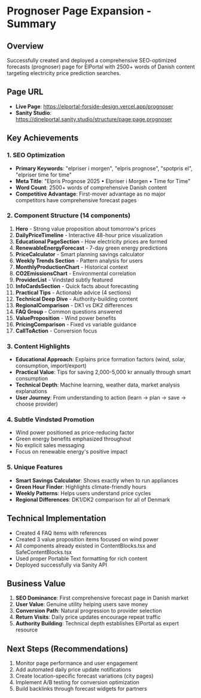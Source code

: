 # Prognoser Page Expansion - Summary

## Overview
Successfully created and deployed a comprehensive SEO-optimized forecasts (prognoser) page for ElPortal with 2500+ words of Danish content targeting electricity price prediction searches.

## Page URL
- **Live Page**: https://elportal-forside-design.vercel.app/prognoser
- **Sanity Studio**: https://dinelportal.sanity.studio/structure/page;page.prognoser

## Key Achievements

### 1. SEO Optimization
- **Primary Keywords**: "elpriser i morgen", "elpris prognose", "spotpris el", "elpriser time for time"
- **Meta Title**: "Elpris Prognose 2025 • Elpriser i Morgen • Time for Time"
- **Word Count**: 2500+ words of comprehensive Danish content
- **Competitive Advantage**: First-mover advantage as no major competitors have comprehensive forecast pages

### 2. Component Structure (14 components)
1. **Hero** - Strong value proposition about tomorrow's prices
2. **DailyPriceTimeline** - Interactive 48-hour price visualization
3. **Educational PageSection** - How electricity prices are formed
4. **RenewableEnergyForecast** - 7-day green energy predictions
5. **PriceCalculator** - Smart planning savings calculator
6. **Weekly Trends Section** - Pattern analysis for users
7. **MonthlyProductionChart** - Historical context
8. **CO2EmissionsChart** - Environmental correlation
9. **ProviderList** - Vindstød subtly featured
10. **InfoCardsSection** - Quick facts about forecasting
11. **Practical Tips** - Actionable advice (4 sections)
12. **Technical Deep Dive** - Authority-building content
13. **RegionalComparison** - DK1 vs DK2 differences
14. **FAQ Group** - Common questions answered
15. **ValueProposition** - Wind power benefits
16. **PricingComparison** - Fixed vs variable guidance
17. **CallToAction** - Conversion focus

### 3. Content Highlights
- **Educational Approach**: Explains price formation factors (wind, solar, consumption, import/export)
- **Practical Value**: Tips for saving 2,000-5,000 kr annually through smart consumption
- **Technical Depth**: Machine learning, weather data, market analysis explanations
- **User Journey**: From understanding to action (learn → plan → save → choose provider)

### 4. Subtle Vindstød Promotion
- Wind power positioned as price-reducing factor
- Green energy benefits emphasized throughout
- No explicit sales messaging
- Focus on renewable energy's positive impact

### 5. Unique Features
- **Smart Savings Calculator**: Shows exactly when to run appliances
- **Green Hour Finder**: Highlights climate-friendly hours
- **Weekly Patterns**: Helps users understand price cycles
- **Regional Differences**: DK1/DK2 comparison for all of Denmark

## Technical Implementation
- Created 4 FAQ items with references
- Created 3 value proposition items focused on wind power
- All components already existed in ContentBlocks.tsx and SafeContentBlocks.tsx
- Used proper Portable Text formatting for rich content
- Deployed successfully via Sanity API

## Business Value
1. **SEO Dominance**: First comprehensive forecast page in Danish market
2. **User Value**: Genuine utility helping users save money
3. **Conversion Path**: Natural progression to provider selection
4. **Return Visits**: Daily price updates encourage repeat traffic
5. **Authority Building**: Technical depth establishes ElPortal as expert resource

## Next Steps (Recommendations)
1. Monitor page performance and user engagement
2. Add automated daily price update notifications
3. Create location-specific forecast variations (city pages)
4. Implement A/B testing for conversion optimization
5. Build backlinks through forecast widgets for partners